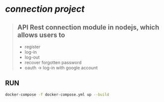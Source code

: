 # ***connection project***

>## API Rest connection module in nodejs, which allows users to
>
>* register
>* log-in
>* log-out
>* recover forgotten password
>* oauth -> log-in with google account

## RUN

```bash
docker-compose -f docker-compose.yml up --build

```
